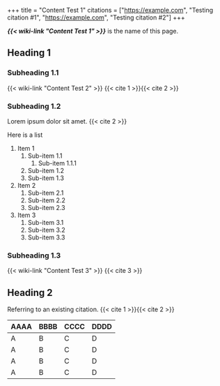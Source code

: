 +++
title = "Content Test 1"
citations = ["https://example.com", "Testing citation #1", "https://example.com", "Testing citation #2"]
+++

***{{< wiki-link "Content Test 1" >}}*** is the name of this page.

## Heading 1
### Subheading 1.1
{{< wiki-link "Content Test 2" >}} {{< cite 1 >}}{{< cite 2 >}}

### Subheading 1.2
Lorem ipsum dolor sit amet. {{< cite 2 >}}

Here is a list
1. Item 1
    1. Sub-item 1.1
        1. Sub-item 1.1.1
    2. Sub-item 1.2
    3. Sub-item 1.3
2. Item 2
    1. Sub-item 2.1
    2. Sub-item 2.2
    3. Sub-item 2.3
3. Item 3
    1. Sub-item 3.1
    2. Sub-item 3.2
    3. Sub-item 3.3

### Subheading 1.3
{{< wiki-link "Content Test 3" >}} {{< cite 3 >}}

## Heading 2
Referring to an existing citation. {{< cite 1 >}}{{< cite 2 >}}

| AAAA | BBBB | CCCC | DDDD |
| ---- | ---- | ---- | ---- |
| A    | B    | C    | D    |
| A    | B    | C    | D    |
| A    | B    | C    | D    |
| A    | B    | C    | D    |
